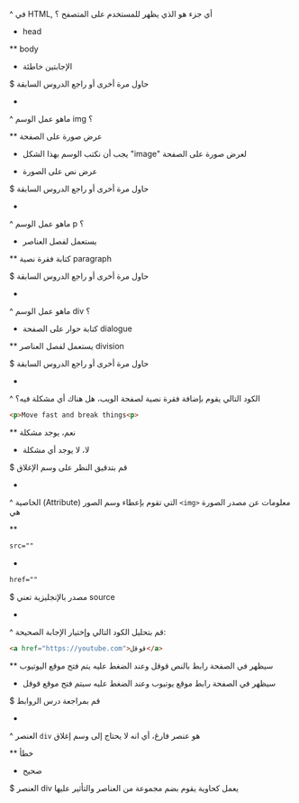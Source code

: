 ^ في HTML, أي جزء هو الذي يظهر للمستخدم على المتصفح ؟

* head

** body

* الإجابتين خاطئة


$ حاول مرة أخرى أو راجع الدروس السابقة

-

^ ماهو عمل الوسم img ؟

** عرض صورة على الصفحة

* يجب أن نكتب الوسم بهذا الشكل "image" لعرض صورة على الصفحة

* عرض نص على الصورة

$ حاول مرة أخرى أو راجع الدروس السابقة

-

^ ماهو عمل الوسم p ؟

* يستعمل لفصل العناصر

** كتابة فقرة نصية paragraph

$ حاول مرة أخرى أو راجع الدروس السابقة

-

^ ماهو عمل الوسم div ؟

* كتابة حوار على الصفحة dialogue

** يستعمل لفصل العناصر division

$ حاول مرة أخرى أو راجع الدروس السابقة

-

^ الكود التالي يقوم بإضافة فقرة نصية لصفحة الويب، هل هناك أي مشكلة فيه؟

```html
<p>Move fast and break things<p>
```

** نعم، يوجد مشكلة 

* لا، لا يوجد أي مشكلة

$ قم بتدقيق النظر على وسم الإغلاق

-

^ الخاصية (Attribute) التي تقوم بإعطاء وسم الصور `<img>` معلومات عن مصدر الصورة هي

**
```html
src=""
```

* 
```html
href=""
```

$ مصدر بالإنجليزية تعني source 

-

^ قم بتحليل الكود التالي وإختيار الإجابة الصحيحة:

```html
<a href="https://youtube.com">قوقل</a>
```

** سيظهر في الصفحة رابط بالنص قوقل وعند الضغط عليه يتم فتح موقع اليوتيوب

* سيظهر في الصفحة رابط موقع يوتيوب وعند الضغط عليه سيتم فتح موقع قوقل 

$ قم بمراجعة درس الروابط

-

^ العنصر `div` هو عنصر فارغ، أي انه لا يحتاج إلى وسم إغلاق


** خطأ

* صحيح 

$ العنصر div يعمل كحاوية يقوم بضم مجموعة من العناصر والتأثير عليها